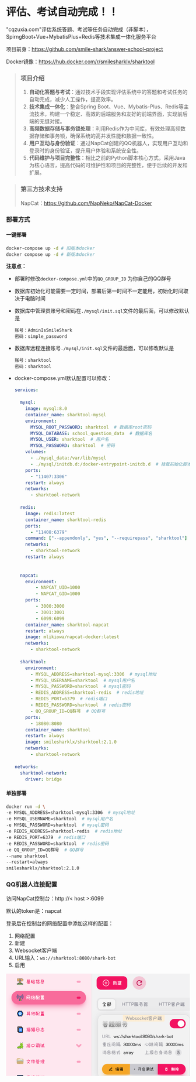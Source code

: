 # 评估、考试自动完成！！
"cqzuxia.com"评估系统答题、考试等任务自动完成（非脚本），SpirngBoot+Vue+MybatisPlus+Redis等技术集成一体化服务平台

项目前身：https://github.com/smile-shark/answer-school-project

Docker镜像：https://hub.docker.com/r/smilesharklx/sharktool

> ### 项目介绍
>
> 1. **自动化答题与考试**：通过技术手段实现评估系统中的答题和考试任务的自动完成，减少人工操作，提高效率。
> 2. **技术集成一体化**：整合Spring Boot、Vue、Mybatis-Plus、Redis等主流技术，构建一个稳定、高效的后端服务和友好的前端界面，实现前后端的无缝对接。
> 3. **高频数据存储与事务锁处理**：利用Redis作为中间库，有效处理高频数据存储和事务锁，确保系统的高并发性能和数据一致性。
> 4. **用户互动与身份验证**：通过NapCat创建的QQ机器人，实现用户互动和登录时的身份验证，提升用户体验和系统安全性。
> 5. **代码维护与项目完整性**：相比之前的Python脚本核心方式，采用Java为核心语言，提高代码的可维护性和项目的完整性，便于后续的开发和扩展。

> ### 第三方技术支持
>
> NapCat：https://github.com/NapNeko/NapCat-Docker

### 部署方式

#### 一键部署

```bash
docker-compose up -d # 旧版本docker
docker compose up -d # 新版本docker
```

**注意点：**

* 部署时修改`docker-compose.yml`中的`QQ_GROUP_ID` 为你自己的QQ群号

* 数据库初始化可能需要一定时间，部署后第一时间不一定能用，初始化时间取决于电脑时间

* 数据库中管理员账号和密码在`./mysql/init.sql`文件的最后面，可以修改默认是

  ```text
  账号：AdminIsSmileShark
  密码：simple_password
  ```

* 数据库远程连接账号`./mysql/init.sql`文件的最后面，可以修改默认是

  ```text
  账号：sharktool
  密码：sharktool
  ```

* docker-compose.yml默认配置可以修改：

  ```yml
  services:
  
    mysql:
      image: mysql:8.0
      container_name: sharktool-mysql
      environment:
        MYSQL_ROOT_PASSWORD: sharktool  # 数据库root密码
        MYSQL_DATABASE: school_question_data  # 数据库名
        MYSQL_USER: sharktool  # 用户名
        MYSQL_PASSWORD: sharktool  # 密码
      volumes:
        - ./mysql_data:/var/lib/mysql
        - ./mysql/initdb.d:/docker-entrypoint-initdb.d  # 挂载初始化脚本目录
      ports:
        - "11407:3306"
      restart: always
      networks:
        - sharktool-network
  
    redis:
      image: redis:latest
      container_name: sharktool-redis
      ports:
        - "11408:6379"
      command: ["--appendonly", "yes", "--requirepass", "sharktool"]
      networks:
        - sharktool-network
      restart: always
  
    
    napcat:
      environment:
          - NAPCAT_UID=1000
          - NAPCAT_GID=1000
      ports:
          - 3000:3000
          - 3001:3001
          - 6099:6099
      container_name: sharktool-napcat
      restart: always
      image: mlikiowa/napcat-docker:latest
      networks:
        - sharktool-network
  
    sharktool:
      environment:
        - MYSQL_ADDRESS=sharktool-mysql:3306  # mysql地址
        - MYSQL_USERNAME=sharktool  # mysql用户名
        - MYSQL_PASSWORD=sharktool  # mysql密码
        - REDIS_ADDRESS=sharktool-redis  # redis地址
        - REDIS_PORT=6379  # redis端口
        - REDIS_PASSWORD=sharktool  # redis密码
        - QQ_GROUP_ID=QQ群号  # QQ群号
      ports:
        - 18080:8080
      container_name: sharktool
      restart: always
      image: smilesharklx/sharktool:2.1.0
      networks:
        - sharktool-network
        
  networks:
    sharktool-network:
      driver: bridge
  ```

#### 单独部署

```bash
docker run -d \
-e MYSQL_ADDRESS=sharktool-mysql:3306  # mysql地址
-e MYSQL_USERNAME=sharktool  # mysql用户名
-e MYSQL_PASSWORD=sharktool  # mysql密码
-e REDIS_ADDRESS=sharktool-redis  # redis地址
-e REDIS_PORT=6379  # redis端口
-e REDIS_PASSWORD=sharktool  # redis密码
-e QQ_GROUP_ID=QQ群号  # QQ群号
--name sharktool
--restart=always
smilesharklx/sharktool:2.1.0
```

### QQ机器人连接配置

访问NapCat控制台：http://< host >:6099

默认的token是：napcat

登录后在控制台的网络配置中添加这样的配置：

1. 网络配置
2. 新建
3. Websocket客户端
4. URL输入：`ws://sharktool:8080/shark-bot`
5. 启用

![image-20250606095146938](./images/image-20250606095146938.png)
